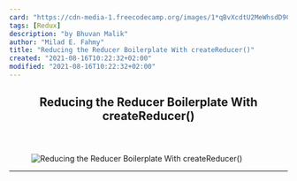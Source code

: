 ```yaml
---
card: "https://cdn-media-1.freecodecamp.org/images/1*qBvXcdtU2MeWhsdD9Cpu0g.png"
tags: [Redux]
description: "by Bhuvan Malik"
author: "Milad E. Fahmy"
title: "Reducing the Reducer Boilerplate With createReducer()"
created: "2021-08-16T10:22:32+02:00"
modified: "2021-08-16T10:22:32+02:00"
---
```

<div class="site-wrapper">
<main id="site-main" class="site-main outer">
<div class="inner">
<article class="post-full post tag-redux tag-javascript tag-react tag-functional-programming tag-web-development ">
<header class="post-full-header">
<h1 class="post-full-title">Reducing the Reducer Boilerplate With createReducer()</h1>
</header>
<figure class="post-full-image">
<picture>
<source media="(max-width: 700px)" sizes="1px" srcset="data:image/gif;base64,R0lGODlhAQABAIAAAAAAAP///yH5BAEAAAAALAAAAAABAAEAAAIBRAA7 1w">
<source media="(min-width: 701px)" sizes="(max-width: 800px) 400px,
(max-width: 1170px) 700px,
1400px" srcset="https://cdn-media-1.freecodecamp.org/images/1*qBvXcdtU2MeWhsdD9Cpu0g.png 300w,
https://cdn-media-1.freecodecamp.org/images/1*qBvXcdtU2MeWhsdD9Cpu0g.png 600w,
https://cdn-media-1.freecodecamp.org/images/1*qBvXcdtU2MeWhsdD9Cpu0g.png 1000w,
https://cdn-media-1.freecodecamp.org/images/1*qBvXcdtU2MeWhsdD9Cpu0g.png 2000w">
<img onerror="this.style.display='none'" src="https://cdn-media-1.freecodecamp.org/images/1*qBvXcdtU2MeWhsdD9Cpu0g.png" alt="Reducing the Reducer Boilerplate With createReducer()">
</picture>
</figure>
<section class="post-full-content">
<div class="post-content medium-migrated-article">
</div>
<hr>
</section>
</article>
</div>
</main>
</div>
<!-- Google Tag Manager (noscript) -->
<!-- End Google Tag Manager (noscript) -->
